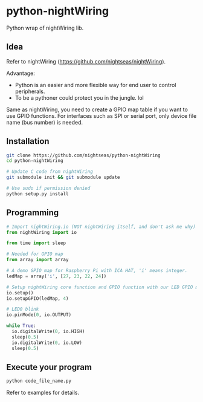 # python-nightWiring
Python wrap of nightWiring lib.

## Idea

Refer to nightWiring (https://github.com/nightseas/nightWiring).

Advantage:

 - Python is an easier and more flexible way for end user to control peripherals.
 - To be a pythoner could protect you in the jungle. lol

Same as nightWiring, you need to create a GPIO map table if you want to use GPIO functions. For interfaces such as SPI or serial port, only device file name (bus number) is needed.

## Installation

```sh
git clone https://github.com/nightseas/python-nightWiring
cd python-nightWiring

# Update C code from nightWiring
git submodule init && git submodule update

# Use sudo if permission denied
python setup.py install
```

## Programming

```python
# Import nightWiring.io (NOT nightWiring itself, and don't ask me why)
from nightWiring import io

from time import sleep

# Needed for GPIO map
from array import array

# A demo GPIO map for Raspberry Pi with ICA HAT, 'i' means integer.
ledMap = array('i', [27, 23, 22, 24])

# Setup nightWiring core function and GPIO function with our LED GPIO map.
io.setup()
io.setupGPIO(ledMap, 4)

# LED0 blink
io.pinMode(0, io.OUTPUT)

while True:
  io.digitalWrite(0, io.HIGH)
  sleep(0.5)
  io.digitalWrite(0, io.LOW)
  sleep(0.5)
```

## Execute your program

```sh
python code_file_name.py
```

Refer to examples for details.
